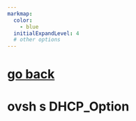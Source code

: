 ```yaml
---
markmap:
  color:
    - blue
  initialExpandLevel: 4
  # other options
---
```


# [go back](../index.html)
# ovsh s DHCP_Option
